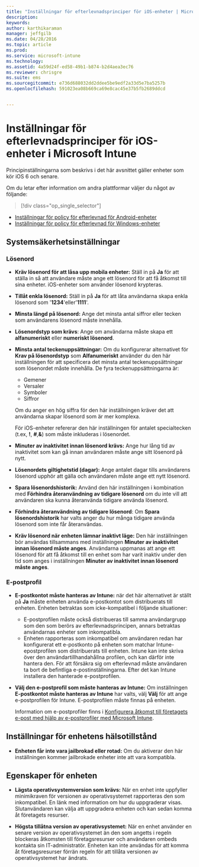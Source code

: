 ```yaml
---
title: "Inställningar för efterlevnadsprinciper för iOS-enheter | Microsoft Intune"
description: 
keywords: 
author: karthikaraman
manager: jeffgilb
ms.date: 04/28/2016
ms.topic: article
ms.prod: 
ms.service: microsoft-intune
ms.technology: 
ms.assetid: 4a59d24f-ed58-49b1-b874-b2d4aea3ec76
ms.reviewer: chrisgre
ms.suite: ems
ms.sourcegitcommit: e736d688032dd2ddee5be9edf2a33d5e7ba5257b
ms.openlocfilehash: 591023ea08b669ca69e8cac45e37b5fb2689ddcd


---
```



# Inställningar för efterlevnadsprinciper för iOS-enheter i Microsoft Intune

Principinställningarna som beskrivs i det här avsnittet gäller enheter som kör iOS 6 och senare.

Om du letar efter information om andra plattformar väljer du något av följande:
> [!div class="op_single_selector"]
- [Inställningar för policy för efterlevnad för Android-enheter](android-compliance-policy-settings-in-microsoft-intune.md)
- [Inställningar för policy för efterlevnad för Windows-enheter](windows-compliance-policy-settings-in-microsoft-intune.md)

## Systemsäkerhetsinställningar
### Lösenord
- **Kräv lösenord för att låsa upp mobila enheter:** Ställ in på **Ja** för att ställa in så att användare måste ange ett lösenord för att få åtkomst till sina enheter. iOS-enheter som använder lösenord krypteras.

- **Tillåt enkla lösenord:** Ställ in på **Ja** för att låta användarna skapa enkla lösenord som '**1234**'eller'**1111**'.

-  **Minsta längd på lösenord:** Ange det minsta antal siffror eller tecken som användarens lösenord måste innehålla.
- **Lösenordstyp som krävs**: Ange om användarna måste skapa ett **alfanumeriskt** eller **numeriskt lösenord**.

- **Minsta antal teckenuppsättningar:** Om du konfigurerar alternativet för **Krav på lösenordstyp** som **Alfanumeriskt** använder du den här inställningen för att specificera det minsta antal teckenuppsättningar som lösenordet måste innehålla. De fyra teckenuppsättningarna är:
  -   Gemener
  -   Versaler
  -   Symboler
  -   Siffror

  Om du anger en hög siffra för den här inställningen kräver det att användarna skapar lösenord som är mer komplexa.

  För iOS-enheter refererar den här inställningen för antalet specialtecken (t.ex, **!**, **#**,**&amp;**) som måste inkluderas i lösenordet.
- **Minuter av inaktivitet innan lösenord krävs:**  Ange hur lång tid av inaktivitet som kan gå innan användaren måste ange sitt lösenord på nytt.

- **Lösenordets giltighetstid (dagar):** Ange antalet dagar tills användarens lösenord upphör att gälla och användaren måste ange ett nytt lösenord.

- **Spara lösenordshistorik:** Använd den här inställningen i kombination med **Förhindra återanvändning av tidigare lösenord** om du inte vill att användaren ska kunna återanvända tidigare använda lösenord.

- **Förhindra återanvändning av tidigare lösenord**: Om **Spara lösenordshistorik** har valts anger du hur många tidigare använda lösenord som inte får återanvändas.

- **Kräv lösenord när enheten lämnar inaktivt läge:** Den här inställningen bör användas tillsammans med inställningen **Minuter av inaktivitet innan lösenord måste anges**. Användarna uppmanas att ange ett lösenord för att få åtkomst till en enhet som har varit inaktiv under den tid som anges i inställningen **Minuter av inaktivitet innan lösenord måste anges**.

### E-postprofil
- **E-postkontot måste hanteras av Intune:** när det här alternativet är ställt på **Ja** måste enheten använda e-postkontot som distribuerats till enheten. Enheten betraktas som icke-kompatibel i följande situationer:
  - E-postprofilen måste också distribueras till samma användargrupp som den som berörs av efterlevnadsprincipen, annars betraktas användarnas enheter som inkompatibla.
  - Enheten rapporteras som inkompatibel om användaren redan har konfigurerat ett e-postkonto på enheten som matchar Intune-epostprofilen som distribuerats till enheten. Intune kan inte skriva över den användartillhandahållna profilen, och kan därför inte hantera den. För att försäkra sig om efterlevnad måste användaren ta bort de befintliga e-postinställningarna. Efter det kan Intune installera den hanterade e-postprofilen.


- **Välj den e-postprofil som måste hanteras av Intune:**
     Om inställningen **E-postkontot måste hanteras av Intune** har valts, välj **Välj** för att ange e-postprofilen för Intune. E-postprofilen måste finnas på enheten.

     Information om e-postprofiler finns i [Konfigurera åtkomst till företagets e-post med hjälp av e-postprofiler med Microsoft Intune](configure-access-to-corporate-email-using-email-profiles-with-microsoft-intune.md).

## Inställningar för enhetens hälsotillstånd

- **Enheten får inte vara jailbrokad eller rotad:** Om du aktiverar den här inställningen kommer jailbrokade enheter inte att vara kompatibla.

##  Egenskaper för enheten
- **Lägsta operativsystemversion som krävs:** När en enhet inte uppfyller minimikraven för versionen av operativsystemet rapporteras den som inkompatibel.
En länk med information om hur du uppgraderar visas. Slutanvändaren kan välja att uppgradera enheten och kan sedan komma åt företagets resurser.

- **Högsta tillåtna version av operativsystemet:** När en enhet använder en senare version av operativsystemet än den som angetts i regeln blockeras åtkomsten till företagsresurser och användaren ombeds kontakta sin IT-administratör. Enheten kan inte användas för att komma åt företagsresurser förrän regeln för att tillåta versionen av operativsystemet har ändrats.



<!--HONumber=Jun16_HO4-->



